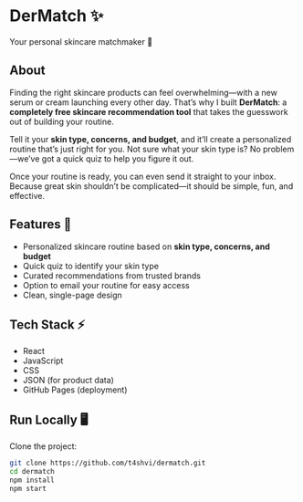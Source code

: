 # DerMatch ✨  
Your personal skincare matchmaker 💖  

## About  
Finding the right skincare products can feel overwhelming—with a new serum or cream launching every other day. That’s why I built **DerMatch**: a **completely free skincare recommendation tool** that takes the guesswork out of building your routine.  

Tell it your **skin type, concerns, and budget**, and it’ll create a personalized routine that’s just right for you. Not sure what your skin type is? No problem—we’ve got a quick quiz to help you figure it out.  

Once your routine is ready, you can even send it straight to your inbox. Because great skin shouldn’t be complicated—it should be simple, fun, and effective.  

## Features 🌸  
- Personalized skincare routine based on **skin type, concerns, and budget**  
- Quick quiz to identify your skin type
- Curated recommendations from trusted brands  
- Option to email your routine for easy access  
- Clean, single-page design  

## Tech Stack ⚡  
- React  
- JavaScript  
- CSS  
- JSON (for product data)  
- GitHub Pages (deployment)  

## Run Locally 🖥️  
Clone the project:  
```bash
git clone https://github.com/t4shvi/dermatch.git
cd dermatch
npm install
npm start
